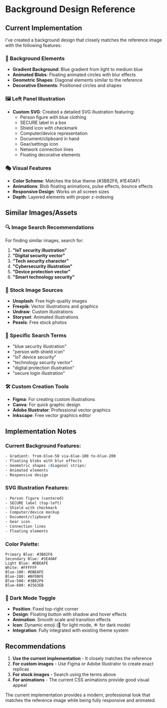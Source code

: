 # Background Design Reference

## Current Implementation
I've created a background design that closely matches the reference image with the following features:

### 🎨 Background Elements
- **Gradient Background**: Blue gradient from light to medium blue
- **Animated Blobs**: Floating animated circles with blur effects
- **Geometric Shapes**: Diagonal elements similar to the reference
- **Decorative Elements**: Positioned circles and shapes

### 🖼️ Left Panel Illustration
- **Custom SVG**: Created a detailed SVG illustration featuring:
  - Person figure with blue clothing
  - SECURE label in a box
  - Shield icon with checkmark
  - Computer/device representation
  - Document/clipboard in hand
  - Gear/settings icon
  - Network connection lines
  - Floating decorative elements

### 🎭 Visual Features
- **Color Scheme**: Matches the blue theme (#3B82F6, #1E40AF)
- **Animations**: Blob floating animations, pulse effects, bounce effects
- **Responsive Design**: Works on all screen sizes
- **Depth**: Layered elements with proper z-indexing

## Similar Images/Assets

### 🔍 Image Search Recommendations
For finding similar images, search for:

1. **"IoT security illustration"**
2. **"Digital security vector"**
3. **"Tech security character"**
4. **"Cybersecurity illustration"**
5. **"Device protection vector"**
6. **"Smart technology security"**

### 📸 Stock Image Sources
- **Unsplash**: Free high-quality images
- **Freepik**: Vector illustrations and graphics
- **Undraw**: Custom illustrations
- **Storyset**: Animated illustrations
- **Pexels**: Free stock photos

### 🎯 Specific Search Terms
- "blue security illustration"
- "person with shield icon"
- "IoT device security"
- "technology security vector"
- "digital protection illustration"
- "secure login illustration"

### 🛠️ Custom Creation Tools
- **Figma**: For creating custom illustrations
- **Canva**: For quick graphic design
- **Adobe Illustrator**: Professional vector graphics
- **Inkscape**: Free vector graphics editor

## Implementation Notes

### Current Background Features:
```css
- Gradient: from-blue-50 via-blue-100 to-blue-200
- Floating blobs with blur effects
- Geometric shapes (diagonal strips)
- Animated elements
- Responsive design
```

### SVG Illustration Features:
```svg
- Person figure (centered)
- SECURE label (top-left)
- Shield with checkmark
- Computer/device mockup
- Document/clipboard
- Gear icon
- Connection lines
- Floating elements
```

### Color Palette:
```
Primary Blue: #3B82F6
Secondary Blue: #1E40AF
Light Blue: #DBEAFE
White: #FFFFFF
Blue-100: #DBEAFE
Blue-200: #BFDBFE
Blue-500: #3B82F6
Blue-600: #2563EB
```

### 🌙 **Dark Mode Toggle**
- **Position**: Fixed top-right corner
- **Design**: Floating button with shadow and hover effects
- **Animation**: Smooth scale and transition effects
- **Icon**: Dynamic emoji (🌙 for light mode, ☀️ for dark mode)
- **Integration**: Fully integrated with existing theme system

## Recommendations

1. **Use the current implementation** - It closely matches the reference
2. **For custom images** - Use Figma or Adobe Illustrator to create exact replicas
3. **For stock images** - Search using the terms above
4. **For animations** - The current CSS animations provide good visual appeal

The current implementation provides a modern, professional look that matches the reference image while being fully responsive and animated.
